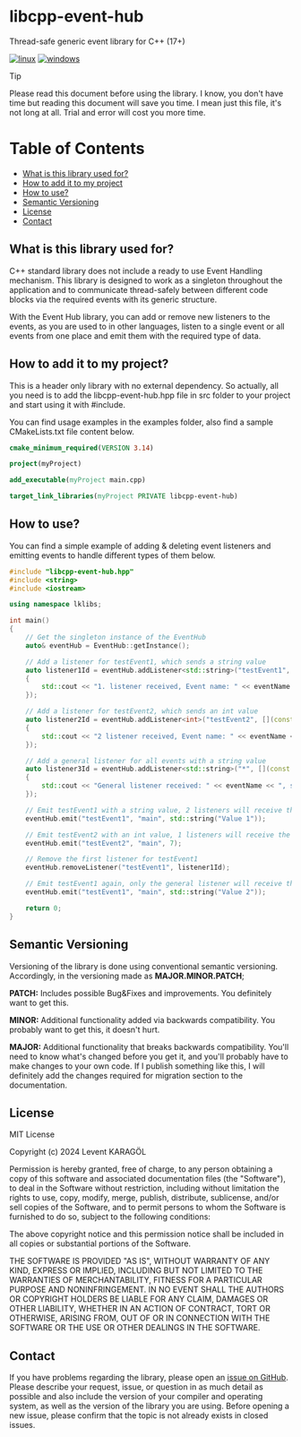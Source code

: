# libcpp-event-hub

Thread-safe generic event library for C++ (17+)

[![linux](https://github.com/leventkaragol/libcpp-event-hub/actions/workflows/linux.yml/badge.svg)](https://github.com/leventkaragol/libcpp-event-hub/actions/workflows/linux.yml)
[![windows](https://github.com/leventkaragol/libcpp-event-hub/actions/workflows/windows.yml/badge.svg)](https://github.com/leventkaragol/libcpp-event-hub/actions/workflows/windows.yml)

> [!TIP]
> Please read this document before using the library. I know, you don't have time but reading
> this document will save you time. I mean just this file, it's not long at all. Trial and error
> will cost you more time.

# Table of Contents

* [What is this library used for?](#what-is-this-library-used-for)
* [How to add it to my project](#how-to-add-it-to-my-project)
* [How to use?](#how-to-use)
* [Semantic Versioning](#semantic-versioning)
* [License](#license)
* [Contact](#contact)

## What is this library used for?

C++ standard library does not include a ready to use Event Handling mechanism. This library is designed to work as a 
singleton throughout the application and to communicate thread-safely between different code blocks via the required 
events with its generic structure.

With the Event Hub library, you can add or remove new listeners to the events, as you are used to in other languages, 
listen to a single event or all events from one place and emit them with the required type of data.


## How to add it to my project?

This is a header only library with no external dependency. So actually, all you need is to add the libcpp-event-hub.hpp file
in src folder to your project and start using it with #include.

You can find usage examples in the examples folder, also find a sample CMakeLists.txt file content below.

```cmake
cmake_minimum_required(VERSION 3.14)

project(myProject)

add_executable(myProject main.cpp)

target_link_libraries(myProject PRIVATE libcpp-event-hub)

```

## How to use?

You can find a simple example of adding & deleting event listeners and emitting events to handle different types of them below.

```cpp
#include "libcpp-event-hub.hpp"
#include <string>
#include <iostream>

using namespace lklibs;

int main()
{
    // Get the singleton instance of the EventHub
    auto& eventHub = EventHub::getInstance();

    // Add a listener for testEvent1, which sends a string value
    auto listener1Id = eventHub.addListener<std::string>("testEvent1", [](const std::string& eventName, const std::string& sender, const std::string& data)
    {
        std::cout << "1. listener received, Event name: " << eventName << ", sender: " << sender << ", data: " << data << std::endl;
    });

    // Add a listener for testEvent2, which sends an int value
    auto listener2Id = eventHub.addListener<int>("testEvent2", [](const std::string& eventName, const std::string& sender, const int& data)
    {
        std::cout << "2 listener received, Event name: " << eventName << ", sender: " << sender << ", data: " << data << std::endl;
    });

    // Add a general listener for all events with a string value
    auto listener3Id = eventHub.addListener<std::string>("*", [](const std::string& eventName, const std::string& sender, const std::string& data)
    {
        std::cout << "General listener received: " << eventName << ", sender: " << sender << ", data: " << data << std::endl;
    });

    // Emit testEvent1 with a string value, 2 listeners will receive the event (listener1 and the general listener)
    eventHub.emit("testEvent1", "main", std::string("Value 1"));

    // Emit testEvent2 with an int value, 1 listeners will receive the event (listener2), because there is no general listener for int values
    eventHub.emit("testEvent2", "main", 7);

    // Remove the first listener for testEvent1
    eventHub.removeListener("testEvent1", listener1Id);

    // Emit testEvent1 again, only the general listener will receive the event
    eventHub.emit("testEvent1", "main", std::string("Value 2"));

    return 0;
}
```

## Semantic Versioning

Versioning of the library is done using conventional semantic versioning. Accordingly,
in the versioning made as **MAJOR.MINOR.PATCH**;

**PATCH:** Includes possible Bug&Fixes and improvements. You definitely want to get this.

**MINOR:** Additional functionality added via backwards compatibility. You probably want to
get this, it doesn't hurt.

**MAJOR:** Additional functionality that breaks backwards compatibility. You'll need to know
what's changed before you get it, and you'll probably have to make changes to your own code.
If I publish something like this, I will definitely add the changes required for migration
section to the documentation.

## License

MIT License

Copyright (c) 2024 Levent KARAGÖL

Permission is hereby granted, free of charge, to any person obtaining a copy
of this software and associated documentation files (the "Software"), to deal
in the Software without restriction, including without limitation the rights
to use, copy, modify, merge, publish, distribute, sublicense, and/or sell
copies of the Software, and to permit persons to whom the Software is
furnished to do so, subject to the following conditions:

The above copyright notice and this permission notice shall be included in all
copies or substantial portions of the Software.

THE SOFTWARE IS PROVIDED "AS IS", WITHOUT WARRANTY OF ANY KIND, EXPRESS OR
IMPLIED, INCLUDING BUT NOT LIMITED TO THE WARRANTIES OF MERCHANTABILITY,
FITNESS FOR A PARTICULAR PURPOSE AND NONINFRINGEMENT. IN NO EVENT SHALL THE
AUTHORS OR COPYRIGHT HOLDERS BE LIABLE FOR ANY CLAIM, DAMAGES OR OTHER
LIABILITY, WHETHER IN AN ACTION OF CONTRACT, TORT OR OTHERWISE, ARISING FROM,
OUT OF OR IN CONNECTION WITH THE SOFTWARE OR THE USE OR OTHER DEALINGS IN THE
SOFTWARE.

## Contact

If you have problems regarding the library, please open an
[issue on GitHub](https://github.com/leventkaragol/libcpp-event-hub/issues/new).
Please describe your request, issue, or question in as much detail as possible
and also include the version of your compiler and operating system, as well as
the version of the library you are using. Before opening a new issue, please
confirm that the topic is not already exists in closed issues.